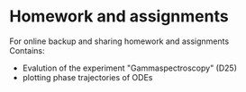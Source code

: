 # Homework and assignments
For online backup and sharing homework and assignments  
Contains:  
 - Evalution of the experiment "Gammaspectroscopy" (D25)
 - plotting phase trajectories of ODEs
